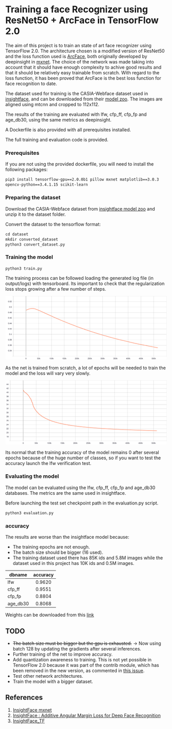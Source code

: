 # Training a face Recognizer using ResNet50 + ArcFace in TensorFlow 2.0

The aim of this project is to train an state of art face recognizer using TensorFlow 2.0. The architecture chosen is a modified version of ResNet50 and the loss function used is [ArcFace](https://arxiv.org/pdf/1801.07698.pdf), both originally developed by deepinsight in [mxnet](https://github.com/deepinsight/insightface). The choice of the network was made taking into account that it should have enough complexity to achive good results and that it should be relatively easy trainable from scratch. With regard to the loss function, it has been proved that ArcFace is the best loss function for face recognition to date.

The dataset used for training is the CASIA-Webface dataset used in [insightface](https://github.com/deepinsight/insightface), and can be downloaded from their [model zoo](https://github.com/deepinsight/insightface/wiki/Dataset-Zoo). The images are aligned using mtcnn and cropped to 112x112.

The results of the training are evaluated with lfw, cfp_ff, cfp_fp and age_db30, using the same metrics as deepinsight.

A Dockerfile is also provided with all prerequisites installed.

The full training and evaluation code is provided.

### Prerequisites

If you are not using the provided dockerfile, you will need to install the following packages:

```
pip3 install tensorflow-gpu==2.0.0b1 pillow mxnet matplotlib==3.0.3 opencv-python==3.4.1.15 scikit-learn
```

### Preparing the dataset

Download the CASIA-Webface dataset from [insightface model zoo](https://github.com/deepinsight/insightface/wiki/Dataset-Zoo) and unzip it to the dataset folder.

Convert the dataset to the tensorflow format:

```
cd dataset
mkdir converted_dataset
python3 convert_dataset.py
```

### Training the model

```
python3 train.py
```

The training process can be followed loading the generated log file (in output/logs) with tensorboard. Its important to check that the regularization loss stops growing after a few number of steps.

<img src="imgs/regularization_loss.svg">

As the net is trained from scratch, a lot of epochs will be needed to train the model and the loss will vary very slowly.

<img src="imgs/train_loss.svg">

Its normal that the training accuracy of the model remains 0 after several epochs because of the huge number of classes, so if you want to test the accuracy launch the lfw verification test.

### Evaluating the model

The model can be evaluated using the lfw, cfp_ff, cfp_fp and age_db30 databases. The metrics are the same used in insightface.

Before launching the test set checkpoint path in the evaluation.py script.

```
python3 evaluation.py
```

### accuracy

The results are worse than the insightface model because: 
* The training epochs are not enough.
* The batch size should be bigger (16 used).
* The training dataset used there has 85K ids and 5.8M images while the dataset used in this project has 10K ids and 0.5M images.

| dbname | accuracy |
| ----- |:-----:|
| lfw |0.9620|
| cfp_ff |0.9551|
| cfp_fp |0.8804|
| age_db30 |0.8068|

Weights can be downloaded from this [link](https://drive.google.com/open?id=1RrVazZAWgDL26HxtacdeHfOADWERDUHK)

## TODO
* ~~The batch size must be bigger but the gpu is exhausted.~~ -> Now using batch 128 by updating the gradients after several inferences.
* Further training of the net to improve accuracy.
* Add quantization awareness to training. This is not yet possible in TensorFlow 2.0 because it was part of the contrib module, which has been removed in the new version, as commented in [this issue](https://github.com/tensorflow/tensorflow/issues/27880).
* Test other network architectures.
* Train the model with a bigger dataset.

## References
1. [InsightFace mxnet](https://github.com/deepinsight/insightface)
2. [InsightFace : Additive Angular Margin Loss for Deep Face Recognition](https://arxiv.org/abs/1801.07698)
3. [InsightFace_TF](https://raw.githubusercontent.com/auroua/InsightFace_TF)
